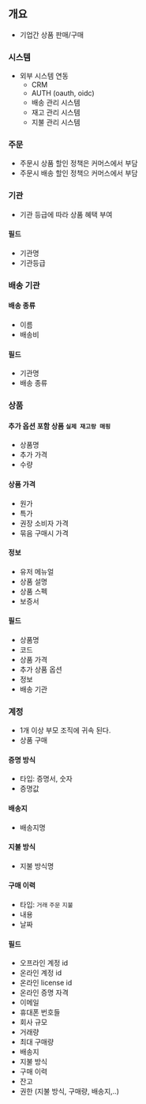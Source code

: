 ## 개요
- 기업간 상품 판매/구매
### 시스템
- 외부 시스템 연동 
  - CRM
  - AUTH (oauth, oidc)
  - 배송 관리 시스템
  - 재고 관리 시스템
  - 지불 관리 시스템

### 주문
- 주문시 상품 할인 정책은 커머스에서 부담
- 주문시 배송 할인 정책으 커머스에서 부담

### 기관
- 기관 등급에 따라 상품 혜택 부여
#### 필드
- 기관명
- 기관등급

### 배송 기관
#### 배송 종류
- 이름
- 배송비
#### 필드
- 기관명
- 배송 종류

### 상품
#### 추가 옵션 포함 상품 `실제 재고랑 매핑`
- 상품명
- 추가 가격
- 수량
#### 상품 가격
- 원가
- 특가
- 권장 소비자 가격
- 묶음 구매시 가격
#### 정보
- 유저 메뉴얼
- 상품 설명
- 상품 스펙
- 보증서
#### 필드
- 상품명
- 코드
- 상품 가격
- 추가 상품 옵션
- 정보
- 배송 기관

### 계정
- 1개 이상 부모 조직에 귀속 된다.
- 상품 구매
#### 증명 방식
- 타입: 증명서, 숫자
- 증명값
#### 배송지
- 배송지명
#### 지불 방식
- 지불 방식명
#### 구매 이력
- 타입: `거래` `주문` `지불`
- 내용
- 날짜
#### 필드
- 오프라인 계정 id
- 온라인 계정 id
- 온라인 license id
- 온라인 증명 자격
- 이메일
- 휴대폰 번호들
- 회사 규모
- 거래량
- 최대 구매량
- 배송지
- 지불 방식
- 구매 이력
- 잔고
- 권한 (지불 방식, 구매량, 배송지,..)


